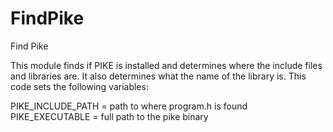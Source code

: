   

# FindPike  
Find Pike  

This module finds if PIKE is installed and determines where the
include files and libraries are.  It also determines what the name of
the library is.  This code sets the following variables:  

PIKE_INCLUDE_PATH       = path to where program.h is found
PIKE_EXECUTABLE         = full path to the pike binary

  

